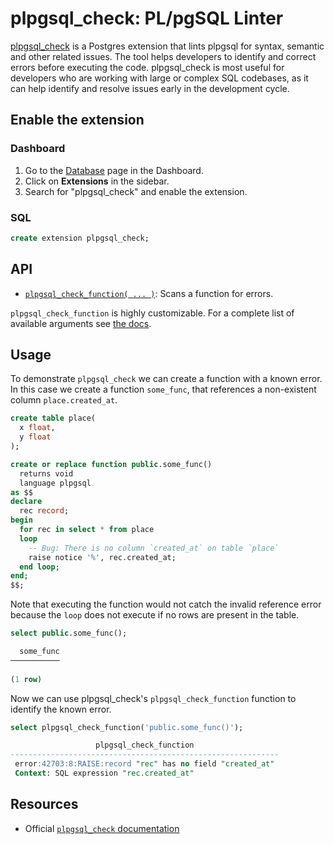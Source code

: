 # plpgsql_check: PL/pgSQL Linter

[plpgsql_check](https://github.com/okbob/plpgsql_check) is a Postgres extension that lints plpgsql for syntax, semantic and other related issues. The tool helps developers to identify and correct errors before executing the code. plpgsql_check is most useful for developers who are working with large or complex SQL codebases, as it can help identify and resolve issues early in the development cycle.

## Enable the extension

### Dashboard

1. Go to the [Database](https://supabase.com/dashboard/project/_/database/tables) page in the Dashboard.
2. Click on **Extensions** in the sidebar.
3. Search for "plpgsql_check" and enable the extension.

### SQL

```sql
create extension plpgsql_check;
```

## API

- [`plpgsql_check_function( ... )`](https://github.com/okbob/plpgsql_check#active-mode): Scans a function for errors.

`plpgsql_check_function` is highly customizable. For a complete list of available arguments see [the docs](https://github.com/okbob/plpgsql_check#arguments).

## Usage

To demonstrate `plpgsql_check` we can create a function with a known error. In this case we create a function `some_func`, that references a non-existent column `place.created_at`.

```sql
create table place(
  x float,
  y float
);

create or replace function public.some_func()
  returns void
  language plpgsql
as $$
declare
  rec record;
begin
  for rec in select * from place
  loop
    -- Bug: There is no column `created_at` on table `place`
    raise notice '%', rec.created_at;
  end loop;
end;
$$;
```

Note that executing the function would not catch the invalid reference error because the `loop` does not execute if no rows are present in the table.

```sql
select public.some_func();

  some_func 
───────────
 
(1 row)
```

Now we can use plpgsql_check's `plpgsql_check_function` function to identify the known error.

```sql
select plpgsql_check_function('public.some_func()');

                   plpgsql_check_function
------------------------------------------------------------
 error:42703:8:RAISE:record "rec" has no field "created_at"
 Context: SQL expression "rec.created_at"
```

## Resources

- Official [`plpgsql_check` documentation](https://github.com/okbob/plpgsql_check)
